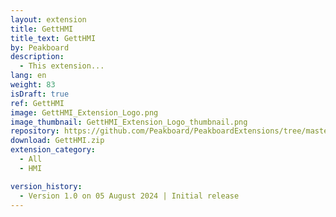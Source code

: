 ```yaml
---
layout: extension
title: GettHMI
title_text: GettHMI
by: Peakboard
description: 
  - This extension...
lang: en
weight: 83
isDraft: true
ref: GettHMI
image: GettHMI_Extension_Logo.png
image_thumbnail: GettHMI_Extension_Logo_thumbnail.png
repository: https://github.com/Peakboard/PeakboardExtensions/tree/master/GettHMI
download: GettHMI.zip
extension_category:
  - All
  - HMI

version_history:
  - Version 1.0 on 05 August 2024 | Initial release
---
```

